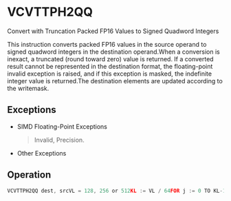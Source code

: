 # VCVTTPH2QQ

Convert with Truncation Packed FP16 Values to Signed Quadword Integers

This instruction converts packed FP16 values in the source operand to signed quadword integers in the destination operand.When a conversion is inexact, a truncated (round toward zero) value is returned.
If a converted result cannot be represented in the destination format, the floating-point invalid exception is raised, and if this exception is masked, the indefinite integer value is returned.The destination elements are updated according to the writemask.

## Exceptions

- SIMD Floating-Point Exceptions
  > Invalid, Precision.
- Other Exceptions

## Operation

```C
VCVTTPH2QQ dest, srcVL = 128, 256 or 512KL := VL / 64FOR j := 0 TO KL-1:IF k1[j] OR *no writemask*:IF *SRC is memory* and EVEX.b = 1:tsrc := SRC.fp16[0]ELSEtsrc := SRC.fp16[j]DEST.qword[j] := Convert_fp16_to_integer64_truncate(tsrc)ELSE IF *zeroing*:DEST.qword[j] := 0// else dest.qword[jIntel C/C++ Compiler Intrinsic EquivalentVCVTTPH2QQ __m512i _mm512_cvtt_roundph_epi64 (__m128h a, int sae);VCVTTPH2QQ __m512i _mm512_mask_cvtt_roundph_epi64 (__m512i src, __mmask8 k, __m128h a, int sae);VCVTTPH2QQ __m512i _mm512_maskz_cvtt_roundph_epi64 (__mmask8 k, __m128h a, int sae);VCVTTPH2QQ __m128i _mm_cvttph_epi64 (__m128h a);VCVTTPH2QQ __m128i _mm_mask_cvttph_epi64 (__m128i src, __mmask8 k, __m128h a);VCVTTPH2QQ __m128i _mm_maskz_cvttph_epi64 (__mmask8 k, __m128h a);VCVTTPH2QQ __m256i _mm256_cvttph_epi64 (__m128h a);VCVTTPH2QQ __m256i _mm256_mask_cvttph_epi64 (__m256i src, __mmask8 k, __m128h a);VCVTTPH2QQ __m256i _mm256_maskz_cvttph_epi64 (__mmask8 k, __m128h a);VCVTTPH2QQ __m512i _mm512_cvttph_epi64 (__m128h a);VCVTTPH2QQ __m512i _mm512_mask_cvttph_epi64 (__m512i src, __mmask8 k, __m128h a);VCVTTPH2QQ __m512i _mm512_maskz_cvttph_epi64 (__mmask8 k, __m128h a);
```
